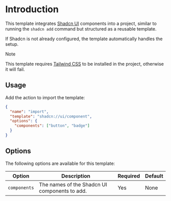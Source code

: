 # Introduction

This template integrates [Shadcn UI](https://ui.shadcn.com/) components into a project, similar to running the `shadcn add` command but structured as a reusable template.

If Shadcn is not already configured, the template automatically handles the setup.

> [!NOTE]
> This template requires [Tailwind CSS](https://tailwindcss.com/) to be installed in the project, otherwise it will fail.

## Usage

Add the action to import the template:

```json
{
  "name": "import",
  "template": "shadcn://ui/component",
  "options": {
    "components": ["button", "badge"]
  }
}
```

## Options

The following options are available for this template:

| Option       | Description                                   | Required | Default |
|--------------|-----------------------------------------------|----------|---------|
| `components` | The names of the Shadcn UI components to add. | Yes      | None    |
